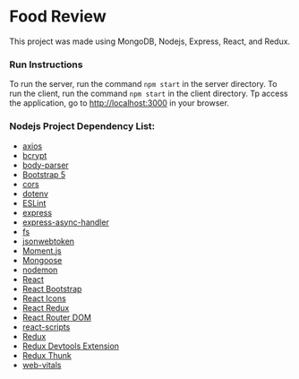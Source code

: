 # Food Review

This project was made using MongoDB, Nodejs, Express, React, and Redux.

### Run Instructions

To run the server, run the command `npm start` in the server directory.
To run the client, run the command `npm start` in the client directory.
Tp access the application, go to [http://localhost:3000](http://localhost:3000) in your browser.

### Nodejs Project Dependency List:

-   [axios](https://axios-http.com/)
-   [bcrypt](https://www.npmjs.com/package/bcrypt)
-   [body-parser](https://www.npmjs.com/package/body-parser)
-   [Bootstrap 5](https://getbootstrap.com/)
-   [cors](https://www.npmjs.com/package/cors)
-   [dotenv](https://www.npmjs.com/package/dotenv)
-   [ESLint](https://eslint.org/)
-   [express](https://expressjs.com/)
-   [express-async-handler](https://www.npmjs.com/package/express-async-handler)
-   [fs](https://nodejs.org/api/fs.html)
-   [jsonwebtoken](https://www.npmjs.com/package/jsonwebtoken)
-   [Moment.js](https://momentjs.com/)
-   [Mongoose](https://mongoosejs.com/)
-   [nodemon](https://nodemon.io/)
-   [React](https://reactjs.org/)
-   [React Bootstrap](https://react-bootstrap.github.io/)
-   [React Icons](https://react-icons.github.io/react-icons/)
-   [React Redux](https://react-redux.js.org/)
-   [React Router DOM](https://www.npmjs.com/package/react-router-dom)
-   [react-scripts](https://www.npmjs.com/package/react-scripts)
-   [Redux](https://redux.js.org/)
-   [Redux Devtools Extension](https://www.npmjs.com/package/redux-devtools-extension)
-   [Redux Thunk](https://www.npmjs.com/package/redux-thunk)
-   [web-vitals](https://www.npmjs.com/package/web-vitals)
